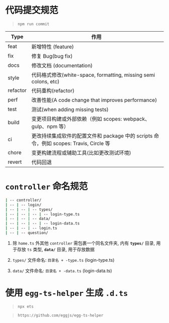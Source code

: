 # 代码提交规范
>
> `npm run commit`

| Type     | 作用                                                                                   |
| -------- | -------------------------------------------------------------------------------------- |
| feat     | 新增特性 (feature)                                                                     |
| fix      | 修复 Bug(bug fix)                                                                      |
| docs     | 修改文档 (documentation)                                                               |
| style    | 代码格式修改(white-space, formatting, missing semi colons, etc)                        |
| refactor | 代码重构(refactor)                                                                     |
| perf     | 改善性能(A code change that improves performance)                                      |
| test     | 测试(when adding missing tests)                                                        |
| build    | 变更项目构建或外部依赖（例如 scopes: webpack、gulp、npm 等）                           |
| ci       | 更改持续集成软件的配置文件和 package 中的 scripts 命令，例如 scopes: Travis, Circle 等 |
| chore    | 变更构建流程或辅助工具(比如更改测试环境)                                               |
| revert   | 代码回退                                                                               |

# `controller` 命名规范

```bash
| -- controller/
| -- | -- login/
| -- | -- | -- types/
| -- | -- | -- | -- login-type.ts
| -- | -- | -- data/
| -- | -- | -- | -- login-data.ts
| -- | -- | -- login.ts
| -- | -- question/
```

1. 除 `home.ts` 外其他 `controller` 需包裹一个同名文件夹, 内有 **`types/`** 目录, 用于存放 `ts` 类型, **`data/`** 目录, 用于存放数据

2. `types/` 文件命名: `目录名 + -type.ts` (login-type.ts)

3. `data/` 文件命名: `目录名 + -data.ts` (login-data.ts)

# 使用 `egg-ts-helper` 生成 `.d.ts`

> `npx ets`

> `https://github.com/eggjs/egg-ts-helper`
